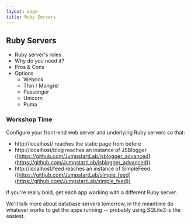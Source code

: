 ```yaml
---
layout: page
title: Ruby Servers
---
```


## Ruby Servers

* Ruby server's roles
* Why do you need it?
* Pros & Cons
* Options
  * Webrick
  * Thin / Mongrel
  * Passenger
  * Unicorn
  * Puma

### Workshop Time

Configure your front-end web server and underlying Ruby servers so that:

* http://localhost/ reaches the static page from before
* http://localhost/blog reaches an instance of JSBlogger ([https://github.com/JumpstartLab/jsblogger_advanced](https://github.com/JumpstartLab/jsblogger_advanced))
* http://localhost/feed reaches an instance of SimpleFeed ([https://github.com/JumpstartLab/simple_feed](https://github.com/JumpstartLab/simple_feed))

If you're really bold, get each app working with a different Ruby server.

We'll talk more about database servers tomorrow, in the meantime do whatever works to get the apps running -- probably using SQLite3 is the easiest.
